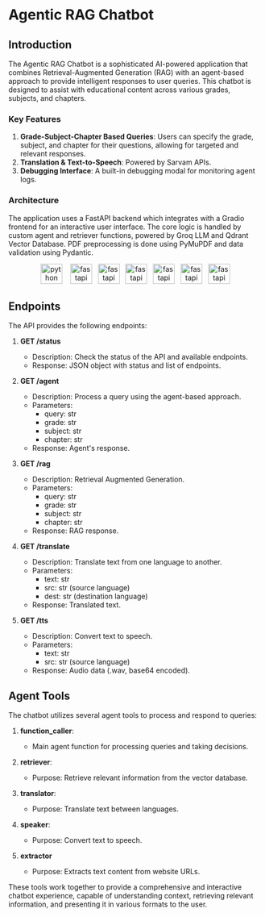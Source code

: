 # Agentic RAG Chatbot

## Introduction

The Agentic RAG Chatbot is a sophisticated AI-powered application that combines Retrieval-Augmented Generation (RAG) with an agent-based approach to provide intelligent responses to user queries. This chatbot is designed to assist with educational content across various grades, subjects, and chapters.

### Key Features

1. **Grade-Subject-Chapter Based Queries**: Users can specify the grade, subject, and chapter for their questions, allowing for targeted and relevant responses.
2. **Translation & Text-to-Speech**: Powered by Sarvam APIs.
3. **Debugging Interface**: A built-in debugging modal for monitoring agent logs.

### Architecture

The application uses a FastAPI backend which integrates with a Gradio frontend for an interactive user interface. The core logic is handled by custom agent and retriever functions, powered by Groq LLM and Qdrant Vector Database. PDF preprocessing is done using PyMuPDF and data validation using Pydantic.  

<div align="center">
 <img src="https://avatars.githubusercontent.com/u/1525981?s=200&v=4" height="40" width="43" alt="python logo"/> &nbsp;&nbsp;
<img src="https://avatars.githubusercontent.com/u/156354296?s=200&v=4" height="40" width="43" alt="fastapi logo"/>&nbsp;&nbsp;
<img src="https://avatars.githubusercontent.com/u/110818415?s=48&v=4" height="40" width="43" alt="fastapi logo"/>&nbsp;&nbsp;
<img src="https://avatars.githubusercontent.com/u/73504361?s=200&v=4" height="40" width="43" alt="fastapi logo"/>&nbsp;&nbsp;
<img src="https://avatars.githubusercontent.com/u/7464134?s=200&v=4" height="40" width="43" alt="fastapi logo"/>&nbsp;&nbsp;
<img src="https://avatars.githubusercontent.com/u/51063788?s=48&v=4" height="40" width="43" alt="fastapi logo"/>&nbsp;&nbsp;
<img src="https://avatars.githubusercontent.com/u/48152365?s=48&v=4" height="40" width="43" alt="fastapi logo"/>
</div>

## Endpoints

The API provides the following endpoints:

1. **GET /status**
   - Description: Check the status of the API and available endpoints.
   - Response: JSON object with status and list of endpoints.

2. **GET /agent**
   - Description: Process a query using the agent-based approach.
   - Parameters: 
     - query: str
     - grade: str
     - subject: str
     - chapter: str
   - Response: Agent's response.

3. **GET /rag**
   - Description: Retrieval Augmented Generation.
   - Parameters: 
     - query: str
     - grade: str
     - subject: str
     - chapter: str
   - Response: RAG response.

4. **GET /translate**
   - Description: Translate text from one language to another.
   - Parameters:
     - text: str
     - src: str (source language)
     - dest: str (destination language)
   - Response: Translated text.

5. **GET /tts**
   - Description: Convert text to speech.
   - Parameters:
     - text: str
     - src: str (source language)
   - Response: Audio data (.wav, base64 encoded).

## Agent Tools

The chatbot utilizes several agent tools to process and respond to queries:

1. **function_caller**:   
    - Main agent function for processing queries and taking decisions.

2. **retriever**: 
   - Purpose: Retrieve relevant information from the vector database.

3. **translator**: 
   - Purpose: Translate text between languages.

4. **speaker**: 
   - Purpose: Convert text to speech.

5. **extractor**
   - Purpose: Extracts text content from website URLs.

These tools work together to provide a comprehensive and interactive chatbot experience, capable of understanding context, retrieving relevant information, and presenting it in various formats to the user.